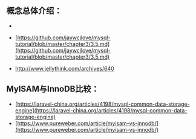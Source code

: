 ## 概念总体介绍：
- 
- [https://github.com/jaywcjlove/mysql-tutorial/blob/master/chapter3/3.5.md](https://github.com/jaywcjlove/mysql-tutorial/blob/master/chapter3/3.5.md)

- [http://www.jellythink.com/archives/640 ](http://www.jellythink.com/archives/640 )

## MyISAM与InnoDB比较：
- [https://laravel-china.org/articles/4198/mysql-common-data-storage-engine](https://laravel-china.org/articles/4198/mysql-common-data-storage-engine)
- [https://www.pureweber.com/article/myisam-vs-innodb/](https://www.pureweber.com/article/myisam-vs-innodb/)